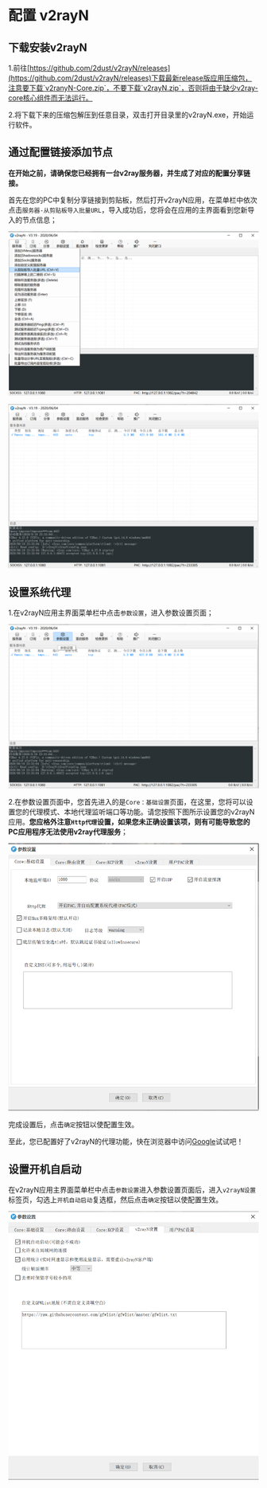 # 配置 v2rayN

## 下载安装v2rayN

1.前往[https://github.com/2dust/v2rayN/releases](https://github.com/2dust/v2rayN/releases)下载最新release版应用压缩包，注意要下载`v2ranyN-Core.zip`，不要下载`v2rayN.zip`，否则将由于缺少v2ray-core核心组件而无法运行。

2.将下载下来的压缩包解压到任意目录，双击打开目录里的v2rayN.exe，开始运行软件。

## 通过配置链接添加节点

**在开始之前，请确保您已经拥有一台v2ray服务器，并生成了对应的配置分享链接。**

首先在您的PC中复制分享链接到剪贴板，然后打开v2rayN应用，在菜单栏中依次点击`服务器-从剪贴板导入批量URL`，导入成功后，您将会在应用的主界面看到您新导入的节点信息；

![导入配置链接](/v2rayn_cn_step_0.PNG)

![导入成功](/v2rayn_cn_step_1.PNG)



## 设置系统代理

1.在v2rayN应用主界面菜单栏中点击`参数设置`，进入参数设置页面；

![进入参数设置页面](/v2rayn_cn_step_2.PNG)

2.在参数设置页面中，您首先进入的是`Core：基础设置`页面，在这里，您将可以设置您的代理模式、本地代理监听端口等功能。请您按照下图所示设置您的v2rayN应用。**您应格外注意`Http代理`设置，如果您未正确设置该项，则有可能导致您的PC应用程序无法使用v2ray代理服务**；

![参数设置页面](/v2rayn_cn_step_3.PNG)

完成设置后，点击`确定`按钮以使配置生效。

至此，您已配置好了v2rayN的代理功能，快在浏览器中访问[Google](https://google.com)试试吧！

## 设置开机自启动

在v2rayN应用主界面菜单栏中点击`参数设置`进入参数设置页面后，进入`v2rayN设置`标签页，勾选上`开机自动启动`复选框，然后点击`确定`按钮以使配置生效。

![设置开机自启动](/v2rayn_cn_step_4.PNG)